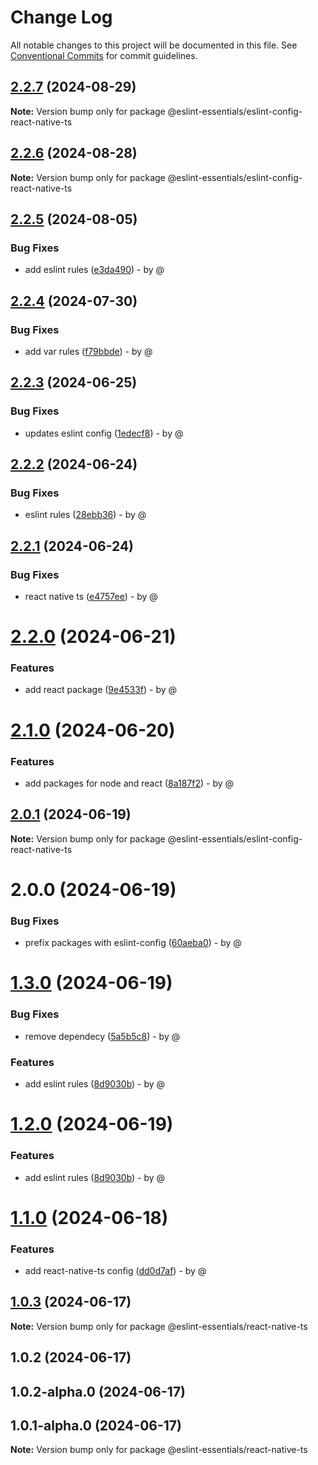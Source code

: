 # Change Log

All notable changes to this project will be documented in this file.
See [Conventional Commits](https://conventionalcommits.org) for commit guidelines.

## [2.2.7](https://github.com/RodrigoAngeloValentini/eslint-essentials/compare/@eslint-essentials/eslint-config-react-native-ts@2.2.6...@eslint-essentials/eslint-config-react-native-ts@2.2.7) (2024-08-29)

**Note:** Version bump only for package @eslint-essentials/eslint-config-react-native-ts

## [2.2.6](https://github.com/RodrigoAngeloValentini/eslint-essentials/compare/@eslint-essentials/eslint-config-react-native-ts@2.2.5...@eslint-essentials/eslint-config-react-native-ts@2.2.6) (2024-08-28)

**Note:** Version bump only for package @eslint-essentials/eslint-config-react-native-ts

## [2.2.5](https://github.com/RodrigoAngeloValentini/eslint-essentials/compare/@eslint-essentials/eslint-config-react-native-ts@2.2.4...@eslint-essentials/eslint-config-react-native-ts@2.2.5) (2024-08-05)

### Bug Fixes

* add eslint rules ([e3da490](https://github.com/RodrigoAngeloValentini/eslint-essentials/commit/e3da490ff87c952646c4c83404a9c7533a2b4948)) - by @

## [2.2.4](https://github.com/RodrigoAngeloValentini/eslint-essentials/compare/@eslint-essentials/eslint-config-react-native-ts@2.2.3...@eslint-essentials/eslint-config-react-native-ts@2.2.4) (2024-07-30)

### Bug Fixes

* add var rules ([f79bbde](https://github.com/RodrigoAngeloValentini/eslint-essentials/commit/f79bbde2d8440ba0fb9da07976ecfae608983b6b)) - by @

## [2.2.3](https://github.com/RodrigoAngeloValentini/eslint-essentials/compare/@eslint-essentials/eslint-config-react-native-ts@2.2.2...@eslint-essentials/eslint-config-react-native-ts@2.2.3) (2024-06-25)

### Bug Fixes

* updates eslint config ([1edecf8](https://github.com/RodrigoAngeloValentini/eslint-essentials/commit/1edecf84717b3c61b3d7dd0bd529dd4ab6d135c9)) - by @

## [2.2.2](https://github.com/RodrigoAngeloValentini/eslint-essentials/compare/@eslint-essentials/eslint-config-react-native-ts@2.2.1...@eslint-essentials/eslint-config-react-native-ts@2.2.2) (2024-06-24)

### Bug Fixes

* eslint rules ([28ebb36](https://github.com/RodrigoAngeloValentini/eslint-essentials/commit/28ebb36dd6eb274ebd83dd74588374273c3463c1)) - by @

## [2.2.1](https://github.com/RodrigoAngeloValentini/eslint-essentials/compare/@eslint-essentials/eslint-config-react-native-ts@2.2.0...@eslint-essentials/eslint-config-react-native-ts@2.2.1) (2024-06-24)

### Bug Fixes

* react native ts ([e4757ee](https://github.com/RodrigoAngeloValentini/eslint-essentials/commit/e4757ee2d6a74375bcc46df5a7d5ed4d79ff51c8)) - by @

# [2.2.0](https://github.com/RodrigoAngeloValentini/eslint-essentials/compare/@eslint-essentials/eslint-config-react-native-ts@2.1.0...@eslint-essentials/eslint-config-react-native-ts@2.2.0) (2024-06-21)

### Features

* add react package ([9e4533f](https://github.com/RodrigoAngeloValentini/eslint-essentials/commit/9e4533f91b21271aabf7a4a57893ba094b194064)) - by @

# [2.1.0](https://github.com/RodrigoAngeloValentini/eslint-essentials/compare/@eslint-essentials/eslint-config-react-native-ts@2.0.1...@eslint-essentials/eslint-config-react-native-ts@2.1.0) (2024-06-20)

### Features

* add packages for node and react ([8a187f2](https://github.com/RodrigoAngeloValentini/eslint-essentials/commit/8a187f2ec5cb8888011bc655f6ff4839a2b173a8)) - by @

## [2.0.1](https://github.com/RodrigoAngeloValentini/eslint-essentials/compare/@eslint-essentials/eslint-config-react-native-ts@2.0.0...@eslint-essentials/eslint-config-react-native-ts@2.0.1) (2024-06-19)

**Note:** Version bump only for package @eslint-essentials/eslint-config-react-native-ts

# 2.0.0 (2024-06-19)

### Bug Fixes

* prefix packages with eslint-config ([60aeba0](https://github.com/RodrigoAngeloValentini/eslint-essentials/commit/60aeba091a91b88440dea35563fd115ed9ae3602)) - by @

# [1.3.0](https://github.com/RodrigoAngeloValentini/eslint-essentials/compare/@eslint-essentials/react-native-ts@1.1.0...@eslint-essentials/react-native-ts@1.3.0) (2024-06-19)

### Bug Fixes

* remove dependecy ([5a5b5c8](https://github.com/RodrigoAngeloValentini/eslint-essentials/commit/5a5b5c865aca34ae7ca2b208305d4d785fb4cb64)) - by @

### Features

* add eslint rules ([8d9030b](https://github.com/RodrigoAngeloValentini/eslint-essentials/commit/8d9030b59bde6cc79411bf0d4f744e6af84fc533)) - by @

# [1.2.0](https://github.com/RodrigoAngeloValentini/eslint-essentials/compare/@eslint-essentials/react-native-ts@1.1.0...@eslint-essentials/react-native-ts@1.2.0) (2024-06-19)

### Features

* add eslint rules ([8d9030b](https://github.com/RodrigoAngeloValentini/eslint-essentials/commit/8d9030b59bde6cc79411bf0d4f744e6af84fc533)) - by @

# [1.1.0](https://github.com/RodrigoAngeloValentini/eslint-essentials/compare/@eslint-essentials/react-native-ts@1.0.3...@eslint-essentials/react-native-ts@1.1.0) (2024-06-18)

### Features

* add react-native-ts config ([dd0d7af](https://github.com/RodrigoAngeloValentini/eslint-essentials/commit/dd0d7af4fc1c0167931c4f37a03941fbcfced1e2)) - by @

## [1.0.3](https://github.com/RodrigoAngeloValentini/eslint-essentials/compare/@eslint-essentials/react-native-ts@1.0.2...@eslint-essentials/react-native-ts@1.0.3) (2024-06-17)

**Note:** Version bump only for package @eslint-essentials/react-native-ts

## 1.0.2 (2024-06-17)

## 1.0.2-alpha.0 (2024-06-17)

## 1.0.1-alpha.0 (2024-06-17)

**Note:** Version bump only for package @eslint-essentials/react-native-ts
